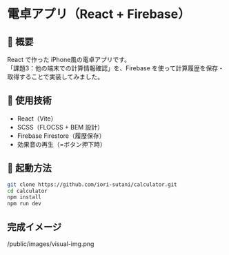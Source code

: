 # 電卓アプリ（React + Firebase）

## 📌 概要
React で作った iPhone風の電卓アプリです。  
「課題3：他の端末での計算情報確認」を、Firebase を使って計算履歴を保存・取得することで実装してみました。

## 🔧 使用技術
- React（Vite）
- SCSS（FLOCSS + BEM 設計）
- Firebase Firestore（履歴保存）
- 効果音の再生（=ボタン押下時）

## 🚀 起動方法

```bash
git clone https://github.com/iori-sutani/calculator.git
cd calculator
npm install
npm run dev
```

## 完成イメージ
/public/images/visual-img.png



   
